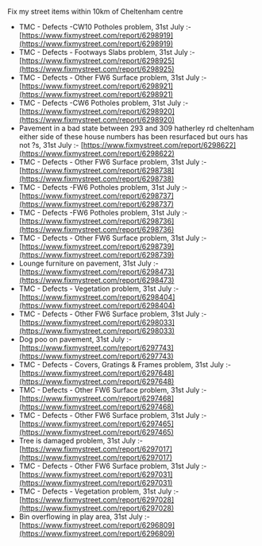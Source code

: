 Fix my street items within 10km of Cheltenham centre

<!-- fix_marker starts -->

- TMC - Defects -CW10 Potholes problem, 31st July :- [https://www.fixmystreet.com/report/6298919](https://www.fixmystreet.com/report/6298919)
- TMC - Defects - Footways Slabs problem, 31st July :- [https://www.fixmystreet.com/report/6298925](https://www.fixmystreet.com/report/6298925)
- TMC - Defects - Other FW6  Surface problem, 31st July :- [https://www.fixmystreet.com/report/6298921](https://www.fixmystreet.com/report/6298921)
- TMC - Defects -CW6 Potholes  problem, 31st July :- [https://www.fixmystreet.com/report/6298920](https://www.fixmystreet.com/report/6298920)
- Pavement in a bad state between 293 and 309 hatherley rd cheltenham either side of these house numbers has been resurfaced but ours has not ?s, 31st July :- [https://www.fixmystreet.com/report/6298622](https://www.fixmystreet.com/report/6298622)
- TMC - Defects - Other FW6  Surface problem, 31st July :- [https://www.fixmystreet.com/report/6298738](https://www.fixmystreet.com/report/6298738)
- TMC - Defects -FW6 Potholes problem, 31st July :- [https://www.fixmystreet.com/report/6298737](https://www.fixmystreet.com/report/6298737)
- TMC - Defects -FW6 Potholes problem, 31st July :- [https://www.fixmystreet.com/report/6298736](https://www.fixmystreet.com/report/6298736)
- TMC - Defects - Other FW6  Surface problem, 31st July :- [https://www.fixmystreet.com/report/6298739](https://www.fixmystreet.com/report/6298739)
- Lounge furniture on pavement, 31st July :- [https://www.fixmystreet.com/report/6298473](https://www.fixmystreet.com/report/6298473)
- TMC - Defects - Vegetation problem, 31st July :- [https://www.fixmystreet.com/report/6298404](https://www.fixmystreet.com/report/6298404)
- TMC - Defects - Other FW6  Surface problem, 31st July :- [https://www.fixmystreet.com/report/6298033](https://www.fixmystreet.com/report/6298033)
- Dog poo on pavement, 31st July :- [https://www.fixmystreet.com/report/6297743](https://www.fixmystreet.com/report/6297743)
- TMC - Defects - Covers, Gratings & Frames problem, 31st July :- [https://www.fixmystreet.com/report/6297648](https://www.fixmystreet.com/report/6297648)
- TMC - Defects - Other FW6  Surface problem, 31st July :- [https://www.fixmystreet.com/report/6297468](https://www.fixmystreet.com/report/6297468)
- TMC - Defects - Other FW6  Surface problem, 31st July :- [https://www.fixmystreet.com/report/6297465](https://www.fixmystreet.com/report/6297465)
- Tree is damaged problem, 31st July :- [https://www.fixmystreet.com/report/6297017](https://www.fixmystreet.com/report/6297017)
- TMC - Defects - Other FW6  Surface problem, 31st July :- [https://www.fixmystreet.com/report/6297031](https://www.fixmystreet.com/report/6297031)
- TMC - Defects - Vegetation problem, 31st July :- [https://www.fixmystreet.com/report/6297028](https://www.fixmystreet.com/report/6297028)
- Bin overflowing in play area, 31st July :- [https://www.fixmystreet.com/report/6296809](https://www.fixmystreet.com/report/6296809)

<!-- fix_marker ends -->